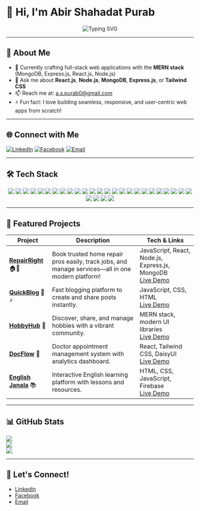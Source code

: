 # 👋 Hi, I'm **Abir Shahadat Purab**

<p align="center">
  <img src="https://readme-typing-svg.demolab.com?font=Fira+Code&pause=1000&color=F7A41D&center=true&vCenter=true&width=435&lines=MERN+Stack+Developer;Building+Scalable+Web+Apps+%F0%9F%9A%80;Open+Source+Enthusiast" alt="Typing SVG" />
</p>

---

## 💫 About Me

- 🌱 Currently crafting full-stack web applications with the **MERN stack** (MongoDB, Express.js, React.js, Node.js)
- 💬 Ask me about **React.js**, **Node.js**, **MongoDB**, **Express.js**, or **Tailwind CSS**
- 📫 Reach me at: [a.s.purab0@gmail.com](mailto:a.s.purab0@gmail.com)
- ⚡ Fun fact: I love building seamless, responsive, and user-centric web apps from scratch!

---

## 🌐 Connect with Me

[![LinkedIn](https://img.shields.io/badge/LinkedIn-%230077B5.svg?style=for-the-badge&logo=linkedin&logoColor=white)](https://www.linkedin.com/in/abir-shahadat-purab-672bab343/)
[![Facebook](https://img.shields.io/badge/Facebook-%231877F2.svg?style=for-the-badge&logo=facebook&logoColor=white)](https://www.facebook.com/abir.shahadat.1/)
[![Email](https://img.shields.io/badge/Email-D14836?style=for-the-badge&logo=gmail&logoColor=white)](mailto:a.s.purab0@gmail.com)

---

## 🛠️ Tech Stack

<p align="center">
  <img src="https://img.shields.io/badge/css3-%231572B6.svg?style=for-the-badge&logo=css3&logoColor=white" />
  <img src="https://img.shields.io/badge/html5-%23E34F26.svg?style=for-the-badge&logo=html5&logoColor=white" />
  <img src="https://img.shields.io/badge/javascript-%23323330.svg?style=for-the-badge&logo=javascript&logoColor=%23F7DF1E" />
  <img src="https://img.shields.io/badge/PowerShell-%235391FE.svg?style=for-the-badge&logo=powershell&logoColor=white" />
  <img src="https://img.shields.io/badge/Windows%20Terminal-%234D4D4D.svg?style=for-the-badge&logo=windows-terminal&logoColor=white" />
  <img src="https://img.shields.io/badge/firebase-%23039BE5.svg?style=for-the-badge&logo=firebase" />
  <img src="https://img.shields.io/badge/vercel-%23000000.svg?style=for-the-badge&logo=vercel&logoColor=white" />
  <img src="https://img.shields.io/badge/AWS-%23FF9900.svg?style=for-the-badge&logo=amazon-aws&logoColor=white" />
  <img src="https://img.shields.io/badge/heroku-%23430098.svg?style=for-the-badge&logo=heroku&logoColor=white" />
  <img src="https://img.shields.io/badge/netlify-%23000000.svg?style=for-the-badge&logo=netlify&logoColor=#00C7B7" />
  <img src="https://img.shields.io/badge/Render-%46E3B7.svg?style=for-the-badge&logo=render&logoColor=white" />
  <img src="https://img.shields.io/badge/Context--Api-000000?style=for-the-badge&logo=react" />
  <img src="https://img.shields.io/badge/daisyui-5A0EF8?style=for-the-badge&logo=daisyui&logoColor=white" />
  <img src="https://img.shields.io/badge/express.js-%23404d59.svg?style=for-the-badge&logo=express&logoColor=%2361DAFB" />
  <img src="https://img.shields.io/badge/JWT-black?style=for-the-badge&logo=JSON%20web%20tokens" />
  <img src="https://img.shields.io/badge/NPM-%23CB3837.svg?style=for-the-badge&logo=npm&logoColor=white" />
  <img src="https://img.shields.io/badge/node.js-6DA55F?style=for-the-badge&logo=node.js&logoColor=white" />
  <img src="https://img.shields.io/badge/NODEMON-%23323330.svg?style=for-the-badge&logo=nodemon&logoColor=%BBDEAD" />
  <img src="https://img.shields.io/badge/react-%2320232a.svg?style=for-the-badge&logo=react&logoColor=%2361DAFB" />
  <img src="https://img.shields.io/badge/react_native-%2320232a.svg?style=for-the-badge&logo=react&logoColor=%2361DAFB" />
  <img src="https://img.shields.io/badge/-React%20Query-FF4154?style=for-the-badge&logo=react%20query&logoColor=white" />
  <img src="https://img.shields.io/badge/React_Router-CA4245?style=for-the-badge&logo=react-router&logoColor=white" />
  <img src="https://img.shields.io/badge/React%20Hook%20Form-%23EC5990.svg?style=for-the-badge&logo=reacthookform&logoColor=white" />
  <img src="https://img.shields.io/badge/tailwindcss-%2338B2AC.svg?style=for-the-badge&logo=tailwind-css&logoColor=white" />
  <img src="https://img.shields.io/badge/vite-%23646CFF.svg?style=for-the-badge&logo=vite&logoColor=white" />
  <img src="https://img.shields.io/badge/firebase-a08021?style=for-the-badge&logo=firebase&logoColor=ffcd34" />
  <img src="https://img.shields.io/badge/MongoDB-%234ea94b.svg?style=for-the-badge&logo=mongodb&logoColor=white" />
  <img src="https://img.shields.io/badge/git-%23F05033.svg?style=for-the-badge&logo=git&logoColor=white" />
  <img src="https://img.shields.io/badge/github-%23121011.svg?style=for-the-badge&logo=github&logoColor=white" />
</p>

---

## 🚀 Featured Projects

| Project | Description | Tech & Links |
| ------- | ----------- | ------------ |
| **[RepairRight](https://github.com/Purab2001/Repair_Right)** 🏠🔧 | Book trusted home repair pros easily, track jobs, and manage services—all in one modern platform! | JavaScript, React, Node.js, Express.js, MongoDB<br>[Live Demo](https://repair-right-1a8c9.web.app) |
| **[QuickBlog](https://github.com/Purab2001/QuickBlog)** 📝⚡ | Fast blogging platform to create and share posts instantly. | JavaScript, CSS, HTML<br>[Live Demo](https://quick-blog-zeta-two.vercel.app) |
| **[HobbyHub](https://github.com/Purab2001/hobbyhub)** 🎨 | Discover, share, and manage hobbies with a vibrant community. | MERN stack, modern UI libraries<br>[Live Demo](https://hobbyhub-19bff.web.app/) |
| **[DocFlow](https://github.com/Purab2001/DocFlow)** 🏥 | Doctor appointment management system with analytics dashboard. | React, Tailwind CSS, DaisyUI<br>[Live Demo](https://doc-flow.netlify.app/) |
| **[English Janala](https://github.com/Purab2001/English_Janala)** 📚 | Interactive English learning platform with lessons and resources. | HTML, CSS, JavaScript, Firebase<br>[Live Demo](https://purab2001.github.io/English_Janala) |

---

## 📊 GitHub Stats

![](https://github-readme-stats.vercel.app/api?username=Purab2001&theme=dark&hide_border=false&include_all_commits=false&count_private=false)<br/>
![](https://nirzak-streak-stats.vercel.app/?user=Purab2001&theme=dark&hide_border=false)<br/>
![](https://github-readme-stats.vercel.app/api/top-langs/?username=Purab2001&theme=dark&hide_border=false&include_all_commits=false&count_private=false&layout=compact)

---

## 🌟 Let's Connect!

- [LinkedIn](https://www.linkedin.com/in/abir-shahadat-purab-672bab343/)
- [Facebook](https://www.facebook.com/abir.shahadat.1/)
- [Email](mailto:a.s.purab0@gmail.com)
